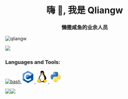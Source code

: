 <h1 align="center">嗨 👋, 我是 Qliangw</h1>
<h3 align="center">懒撒咸鱼的业余人员</h3>

<p align="left"> <img src="https://komarev.com/ghpvc/?username=qliangw&label=Profile%20views&color=0e75b6&style=flat" alt="qliangw" /> </p>

<a href="https://github.com/ryo-ma/github-profile-trophy">
  <img width=800 src="https://github-profile-trophy.vercel.app/?username=qliangw&column=8&theme=gruvbox&no-frame=true"/>
</a>

<h3 align="left">Languages and Tools:</h3>
<p align="left"> <a href="https://www.gnu.org/software/bash/" target="_blank" rel="noreferrer"> <img src="https://www.vectorlogo.zone/logos/gnu_bash/gnu_bash-icon.svg" alt="bash" width="40" height="40"/> </a> <a href="https://www.cprogramming.com/" target="_blank" rel="noreferrer"> <img src="https://raw.githubusercontent.com/devicons/devicon/master/icons/c/c-original.svg" alt="c" width="40" height="40"/> </a> <a href="https://www.linux.org/" target="_blank" rel="noreferrer"> <img src="https://raw.githubusercontent.com/devicons/devicon/master/icons/linux/linux-original.svg" alt="linux" width="40" height="40"/> </a> <a href="https://www.python.org" target="_blank" rel="noreferrer"> <img src="https://raw.githubusercontent.com/devicons/devicon/master/icons/python/python-original.svg" alt="python" width="40" height="40"/> </a> </p>

<div>

  <img height="170" align="left" src="https://github-readme-stats.vercel.app/api?username=qliangw&count_private=true&include_all_commits=true" />
  <!-- 
  <p>&nbsp;<img align="center" src="https://github-readme-stats.vercel.app/api?username=qliangw&show_icons=true&locale=en" alt="qliangw" /></p> 
  -->
  
  <!-- 
  <p><img align="left" src="https://github-readme-stats.vercel.app/api/top-langs?username=qliangw&show_icons=true&locale=en&layout=compact" alt="qliangw" /></p>
  -->
  <img src="https://github-readme-stats.vercel.app/api/top-langs/?username=qliangw&layout=compact" />
  

  <!-- <p><img align="center" src="https://github-readme-streak-stats.herokuapp.com/?user=qliangw&" alt="qliangw" /></p> -->

</div>

